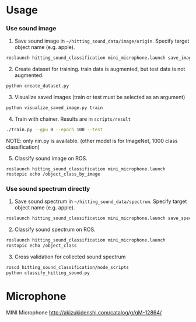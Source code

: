 Usage
=====

### Use sound image

1. Save sound image in `~/hitting_sound_data/image/origin`. Specify target object name (e.g. apple).
```bash
roslaunch hitting_sound_classification mini_microphone.launch save_image:=true target_class:=(taget object name)
```

2. Create dataset for training. train data is augmented, but test data is not augmented.
```bash
python create_dataset.py
```

3. Visualize saved images (train or test must be selected as an argument)
```bash
python visualize_saved_image.py train
```

4. Train with chainer. Results are in `scripts/result`
```bash
./train.py --gpu 0 --epoch 100 --test
```
NOTE: only nin.py is available. (other model is for ImageNet, 1000 class classification)

5. Classify sound image on ROS.
```
roslaunch hitting_sound_classification mini_microphone.launch
rostopic echo /object_class_by_image
```

### Use sound spectrum directly

1. Save sound spectrum in `~/hitting_sound_data/spectrum`. Specify target object name (e.g. apple).
```bash
roslaunch hitting_sound_classification mini_microphone.launch save_spectrum:=true target_class:=(taget object name)
```

2. Classify sound spectrum on ROS.
```bash
roslaunch hitting_sound_classification mini_microphone.launch
rostopic echo /object_class
```

3. Cross validation for collected sound spectrum
```bash
roscd hitting_sound_classification/node_scripts
python classify_hitting_sound.py
```

Microphone
==========
MINI Microphone
http://akizukidenshi.com/catalog/g/gM-12864/
